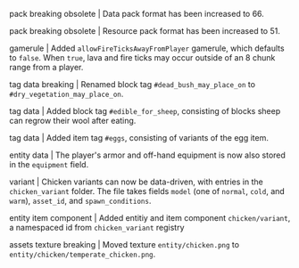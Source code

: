 pack breaking obsolete | Data pack format has been increased to 66.

pack breaking obsolete | Resource pack format has been increased to 51.

gamerule | Added `allowFireTicksAwayFromPlayer` gamerule, which defaults to `false`. When `true`, lava and fire ticks may occur outside of an 8 chunk range from a player.

tag data breaking | Renamed block tag `#dead_bush_may_place_on` to `#dry_vegetation_may_place_on`.

tag data | Added block tag `#edible_for_sheep`, consisting of blocks sheep can regrow their wool after eating.

tag data | Added item tag `#eggs`, consisting of variants of the egg item.

entity data | The player's armor and off-hand equipment is now also stored in the `equipment` field.

variant | Chicken variants can now be data-driven, with entries in the `chicken_variant` folder. The file takes fields `model` (one of `normal`, `cold`, and `warm`), `asset_id`, and `spawn_conditions`.

entity item component | Added entitiy and item component `chicken/variant`, a namespaced id from `chicken_variant` registry

assets texture breaking | Moved texture `entity/chicken.png` to `entity/chicken/temperate_chicken.png`.
